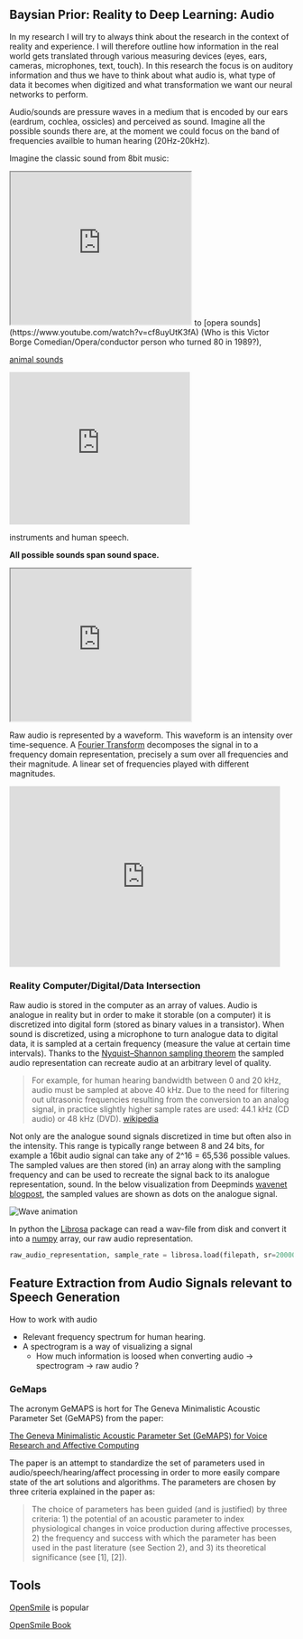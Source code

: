 ## Baysian Prior: Reality to Deep Learning: Audio

In my research I will try to always think about the research in the context of reality and
experience. I will therefore outline how information in the real world gets translated
through various measuring devices (eyes, ears, cameras, microphones, text, touch). In this
research the focus is on auditory information and thus we have to think about what audio
is, what type of data it becomes when digitized and what transformation we want our neural
networks to perform.

Audio/sounds are pressure waves in a medium that is encoded by our ears (eardrum, cochlea,
ossicles) and perceived as sound.  Imagine all the possible sounds there are, at the
moment we could focus on the band of frequencies availble to human hearing (20Hz-20kHz). 

Imagine the classic sound from 8bit music:
<iframe width="320" height="270"
src="https://www.youtube.com/embed/PnjB5OTn00g?list=PLE44EA8AF6F095EB3" frameborder="90"
allow="autoplay; encrypted-media" allowfullscreen></iframe>
to [opera sounds](https://www.youtube.com/watch?v=cf8uyUtK3fA) (Who is this Victor Borge Comedian/Opera/conductor person who turned 80 in 1989?), 

[animal sounds](https://www.youtube.com/embed/eaXmIPHrHmY)
<iframe width="320" height="270" src="https://www.youtube.com/embed/eaXmIPHrHmY" frameborder="0" allow="autoplay; encrypted-media" allowfullscreen></iframe>

instruments and human speech. 

<strong>All possible sounds span sound space.</strong> 
<iframe width="320" height="270"
src="https://s3.envato.com/h264-video-previews/87821136-dccf-4270-a5a3-57f6cca7fde8/20404750.mp4" frameborder="90"
allow="autoplay; encrypted-media" allowfullscreen></iframe>

Raw audio is represented by a waveform. This waveform is an intensity over time-sequence.  A [Fourier Transform](https://en.wikipedia.org/wiki/Fourier_transform) decomposes the signal in to a frequency domain representation, precisely a sum over all frequencies and their magnitude.  A linear set of frequencies played with different magnitudes.

<iframe width="480" height="320" src="https://www.youtube.com/embed/spUNpyF58BY?ecver=1" frameborder="0" allow="autoplay; encrypted-media" allowfullscreen></iframe>

### Reality Computer/Digital/Data Intersection

Raw audio is stored in the computer as an array of values. Audio is analogue in reality
but in order to make it storable (on a computer) it is discretized into digital form
(stored as binary values in a transistor). When sound is discretized, using a microphone
to turn analogue data to digital data, it is sampled at a certain frequency (measure the
value at certain time intervals). Thanks to the [Nyquist–Shannon sampling
theorem](https://en.wikipedia.org/wiki/Nyquist%E2%80%93Shannon_sampling_theorem) the
sampled audio representation can recreate audio at an arbitrary level of quality. 

> For example, for human hearing bandwidth between 0 and 20 kHz, audio must be sampled at
> above 40 kHz. Due to the need for filtering out ultrasonic frequencies resulting from the
> conversion to an analog signal, in practice slightly higher sample rates are used: 44.1
> kHz (CD audio) or 48 kHz (DVD). [wikipedia](https://en.wikipedia.org/wiki/Sound_quality)

Not only are the analogue sound signals discretized in time but often also in the
intensity. This range is typically range between 8 and 24 bits, for example a 16bit audio
signal can take any of 2^16 = 65,536 possible values.  The sampled values are then stored
(in) an array along with the sampling frequency and can be used to recreate the signal back
to its analogue representation, sound. In the below visualization from Deepminds [wavenet
blogpost](https://deepmind.com/blog/wavenet-generative-model-raw-audio/), the sampled
values are shown as dots on the analogue signal.

<img src="https://storage.googleapis.com/deepmind-live-cms/documents/BlogPost-Fig1-Anim-160908-r01.gif" alt="Wave animation">


In python the [Librosa](https://github.com/librosa/librosa) package can read a wav-file
from disk and convert it into a [numpy](https://docs.scipy.org/doc/numpy/user/quickstart.html) 
array, our raw audio representation.
```python filepath = '/home/erik/Data/phd/project-1/maptask/mono/q1ec2.1.wav'
raw_audio_representation, sample_rate = librosa.load(filepath, sr=20000)
```

## Feature Extraction from Audio Signals relevant to Speech Generation

How to work with audio

* Relevant frequency spectrum for human hearing.
* A spectrogram is a way of visualizing a signal
  * How much information is loosed when converting audio -> spectrogram -> raw audio ?

### GeMaps

The acronym GeMAPS is hort for The Geneva Minimalistic Acoustic Parameter Set (GeMAPS) from the paper:

[The Geneva Minimalistic Acoustic Parameter Set (GeMAPS) for Voice Research and Affective Computing](https://ieeexplore.ieee.org/document/7160715/?reload=true)

The paper is an attempt to standardize the set of parameters used in
audio/speech/hearing/affect processing in order to more easily compare state of the art
solutions and algorithms. The parameters are chosen by three criteria explained in the
paper as: 

<blockquote>
The choice of parameters has been guided (and is justified) by three criteria: 1) the
potential of an acoustic parameter to index physiological changes in voice production
during affective processes, 2) the frequency and success with which the parameter has been
used in the past literature (see Section 2), and 3) its theoretical significance (see [1],
[2]).
</blockquote>


## Tools

[OpenSmile](https://audeering.com/technology/opensmile) is popular

[OpenSmile Book](https://www.audeering.com/research-and-open-source/files/openSMILE-book-latest.pdf)
